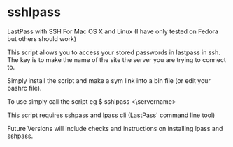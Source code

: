 # sshlpass
LastPass with SSH For Mac OS X and Linux (I have only tested on Fedora but others should work)

This script allows you to access your stored passwords in lastpass in ssh. The key is to make the name of the site the server you are trying to connect to. 

Simply install the script and make a sym link into a bin file (or edit your bashrc file).

To use simply call the script eg $ sshlpass <\servername\>

This script requires sshpass and lpass cli (LastPass' command line tool)

Future Versions will include checks and instructions on installing lpass and sshpass.


